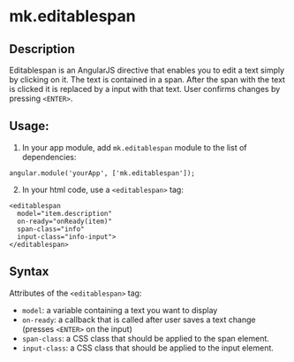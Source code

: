 # mk.editablespan

## Description
Editablespan is an AngularJS directive that enables you to edit a text simply by clicking on it. 
The text is contained in a span.
After the span with the text is clicked it is replaced by a input with that text.
User confirms changes by pressing `<ENTER>`. 

## Usage:

1. In your app module, add `mk.editablespan` module to the list of dependencies:
```
angular.module('yourApp', ['mk.editablespan']);
```

2. In your html code, use a `<editablespan>` tag:
```
<editablespan 
  model="item.description" 
  on-ready="onReady(item)" 
  span-class="info" 
  input-class="info-input">
</editablespan>
```

## Syntax

Attributes of the `<editablespan>` tag:
 * `model`: a variable containing a text you want to display
 * `on-ready`: a callback that is called after user saves a text change (presses `<ENTER>` on the input)
 * `span-class`: a CSS class that should be applied to the span element.
 * `input-class`: a CSS class that should be applied to the input element.
